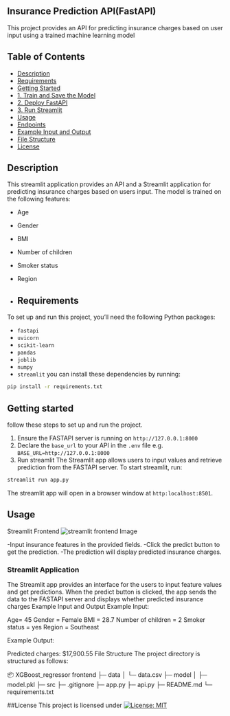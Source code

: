 ##  Insurance Prediction API(FastAPI)
This project provides an API for predicting insurance charges based on user input using a trained machine learning model 

##  Table of Contents
- [Description](...)
- [Requirements](...)
- [Getting Started](...)
- [1. Train and Save the Model](...)
- [2. Deploy FastAPI](...)
- [3. Run Streamlit](...)
- [Usage](...)
- [Endpoints](#endpoints)
- [Example Input and Output](...)
- [File Structure](...)
- [License](#lisence) 

##  Description


This streamlit application provides an API and a Streamlit application for predicting insurance charges based on users input. The model is trained on the following features:

- Age
- Gender
- BMI
- Number of children
- Smoker status
- Region

- ##  Requirements
To set up and run this project, you’ll need the following Python packages:
- `fastapi`
- `uvicorn`
- `scikit-learn`
- `pandas`
- `joblib`
- `numpy`
- `streamlit`
you can install these dependencies by running:
```bash
pip install -r requirements.txt
```

## Getting started 
follow these steps to set up and run the project.

1. Ensure the FASTAPI server is running on `http://127.0.0.1:8000`
2. Declare the `base_url` to your API in the `.env` file e.g. `BASE_URL=http://127.0.0.1:8000`
3. Run streamlit
The Streamlit app allows users to input values and retrieve prediction from the FASTAPI server. To start streamlit, run:
```bash
streamlit run app.py
```
The streamlit app will open in a browser window at `http:localhost:8501`.

## Usage

Streamlit Frontend
![streamlit frontend Image](![frontend_app.png](src%2Ffrontend_app.png)frontend_app.png)

-Input insurance features in the provided fields.
-Click the predict button to get the prediction.
-The prediction will display predicted insurance charges.

### Streamlit Application

The Streamlit app provides an interface for the users to input feature values and get predictions. When the predict button is clicked, the app sends the data to the FASTAPI server and displays whether predicted insurance charges 
Example Input and Output
Example Input:

Age= 45
Gender = Female
BMI = 28.7
Number of children = 2
Smoker status = yes
Region = Southeast

Example Output:

Predicted charges: $17,900.55
File Structure
The project directory is structured as follows:

📦 XGBoost_regressor frontend
├─ data
│  └─ data.csv
├─ model
│  ├─ model.pkl
├─ src
├─ .gitignore
├─ app.py
├─ api.py
├─ README.md
└─ requirements.txt

##License
This project is licensed under [![License: MIT](...)](...)